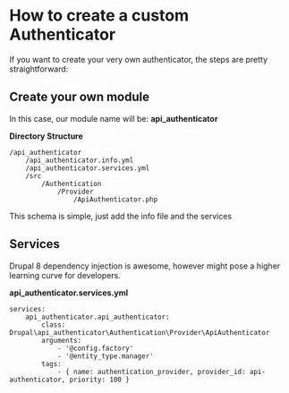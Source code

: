 # How to create a custom Authenticator

If you want to create your very own authenticator, the steps are pretty straightforward:

## Create your own module
In this case, our module name will be: **api_authenticator**

**Directory Structure**
```
/api_authenticator
    /api_authenticator.info.yml
    /api_authenticator.services.yml
    /src
        /Authentication
            /Provider
                /ApiAuthenticator.php

```

This schema is simple, just add the info file and the services

## Services
Drupal 8 dependency injection is awesome, however might pose a higher learning curve for developers.

**api_authenticator.services.yml**
```
services:
    api_authenticator.api_authenticator:
        class: Drupal\api_authenticator\Authentication\Provider\ApiAuthenticator
        arguments:
            - '@config.factory'
            - '@entity_type.manager'
        tags:
            - { name: authentication_provider, provider_id: api-authenticator, priority: 100 }

```